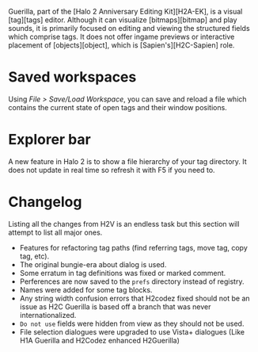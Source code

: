 Guerilla, part of the [Halo 2 Anniversary Editing Kit][H2A-EK], is a visual [tag][tags] editor. Although it can visualize [bitmaps][bitmap] and play sounds, it is primarily focused on editing and viewing the structured fields which comprise tags. It does not offer ingame previews or interactive placement of [objects][object], which is [Sapien's][H2C-Sapien] role.

# Saved workspaces
Using _File > Save/Load Workspace_, you can save and reload a file which contains the current state of open tags and their window positions.

# Explorer bar
A new feature in Halo 2 is to show a file hierarchy of your tag directory. It does not update in real time so refresh it with F5 if you need to.

# Changelog
Listing all the changes from H2V is an endless task but this section will attempt to list all major ones.
- Features for refactoring tag paths (find referring tags, move tag, copy tag, etc).
- The original bungie-era about dialog is used.
- Some erratum in tag definitions was fixed or marked comment.
- Perferences are now saved to the `prefs` directory instead of registry.
- Names were added for some tag blocks.
- Any string width confusion errors that H2codez fixed should not be an issue as H2C Guerilla is based off a branch that was never internationalized.
- `Do not use` fields were hidden from view as they should not be used.
- File selection dialogues were upgraded to use Vista+ dialogues (Like H1A Guerilla and H2Codez enhanced H2Guerilla)